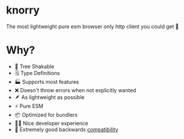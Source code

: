 # knorry
 The most lightweight pure esm browser only http client you could get 🚀

# Why?
- 🌳 Tree Shakable
- 🗒️ Type Definitions
- 🏭 Supports most features
- ❌ Doesn't throw errors when not explicitly wanted
- 🪶 As lightweight as possible
- ⚡ Pure ESM
- 📦 Optimized for bundlers
- 👨‍💻 Nice developer experience
- 🚀 Extremely good backwards [compatibility](https://caniuse.com/xhr2)